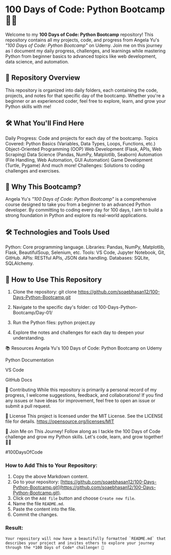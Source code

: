 # 100 Days of Code: Python Bootcamp 🚀🐍

Welcome to my **100 Days of Code: Python Bootcamp** repository! This repository contains all my projects, code, and progress from Angela Yu's *"100 Days of Code: Python Bootcamp"* on Udemy. Join me on this journey as I document my daily progress, challenges, and learnings while mastering Python from beginner basics to advanced topics like web development, data science, and automation.



## 📂 Repository Overview

This repository is organized into daily folders, each containing the code, projects, and notes for that specific day of the bootcamp. Whether you're a beginner or an experienced coder, feel free to explore, learn, and grow your Python skills with me!



## 🛠️ What You'll Find Here

 Daily Progress: Code and projects for each day of the bootcamp.
 Topics Covered:
      Python Basics (Variables, Data Types, Loops, Functions, etc.)
      Object-Oriented Programming (OOP)
      Web Development (Flask, APIs, Web Scraping)
      Data Science (Pandas, NumPy, Matplotlib, Seaborn)
      Automation (File Handling, Web Automation, GUI Automation)
      Game Development (Turtle, Pygame)
      And much more!
  Challenges: Solutions to coding challenges and exercises.




## 🚀 Why This Bootcamp?

Angela Yu's *"100 Days of Code: Python Bootcamp"* is a comprehensive course designed to take you from a beginner to an advanced Python developer. By committing to coding every day for 100 days, I aim to build a strong foundation in Python and explore its real-world applications.


## 🛠️ Technologies and Tools Used

   Python: Core programming language.
   Libraries: Pandas, NumPy, Matplotlib, Flask, BeautifulSoup, Selenium, etc.
   Tools: VS Code, Jupyter Notebook, Git, GitHub.
   APIs: RESTful APIs, JSON data handling.
   Databases: SQLite, SQLAlchemy.



## 🚀 How to Use This Repository

1. Clone the repository:
   git clone https://github.com/soaebhasan12/100-Days-Python-Bootcamp.git

2. Navigate to the specific day's folder:
   cd 100-Days-Python-Bootcamp/Day-01/

3. Run the Python files:
   python project.py

4. Explore the notes and challenges for each day to deepen your understanding.



📚 Resources
   Angela Yu's 100 Days of Code: Python Bootcamp on Udemy

   Python Documentation

   VS Code

   GitHub Docs




🤝 Contributing
     While this repository is primarily a personal record of my progress, I welcome suggestions, feedback, and collaborations! If you find any issues or have ideas for improvement, feel free to open an issue or submit a pull request.




📄 License
    This project is licensed under the MIT License. See the LICENSE file for details.
    https://opensource.org/licenses/MIT


🌟 Join Me on This Journey!
    Follow along as I tackle the 100 Days of Code challenge and grow my Python skills. Let's code, learn, and grow together! 🚀🐍


#100DaysOfCode

### How to Add This to Your Repository:
   1. Copy the above Markdown content.
   2. Go to your repository: [https://github.com/soaebhasan12/100-Days-Python-Bootcamp.git](https://github.com/soaebhasan12/100-Days-Python-Bootcamp.git).
   3. Click on the `Add file` button and choose `Create new file`.
   4. Name the file `README.md`.
   5. Paste the content into the file.
   6. Commit the changes.



### Result:
    Your repository will now have a beautifully formatted `README.md` that describes your project and invites others to explore your journey through the *100 Days of Code* challenge! 🚀
